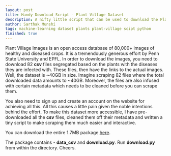 ```yaml
---
layout: post
title: Handy Download Script - Plant Village Dataset
description: A nifty little script that can be used to download the Plant Village dataset.
author: Sarthak Munshi
tags: machine-learning dataset plants plant-village scipt python
finished: true
---
```


Plant Village Images is an open access database of 80,000+ images of healthy and diseased crops. It is a tremendously generous effort by Penn State University and EPFL.
In order to download the images, you need to download 82 **csv** files segregated based on the plants with the diseases they are infected with. These files, then have the links to the actual images.
Well, the dataset is ~40GB in size. Imagine scraping 82 files where the total downloaded data amounts to ~40GB.
Moreover, the files are also infused with certain metadata which needs to be cleaned before you can scrape them.

You also need to sign up and create an account on the website for achieving all this. All this causes a little pain given the noble intentions behind the effort.
To make this dataset more accessible, I have pre-downloaded all the **csv** files, cleaned them off their metadata and written a tiny script to make scraping them much easier and interactive.

You can download the entire 1.7MB package <a href="https://drive.google.com/file/d/0BwrR3ZPLVYhkWmxSQTdHY3NPbU0/view">here</a>.

The package contains - **data_csv** and **download.py**. Run **download.py** from within the directory. Cheers.
